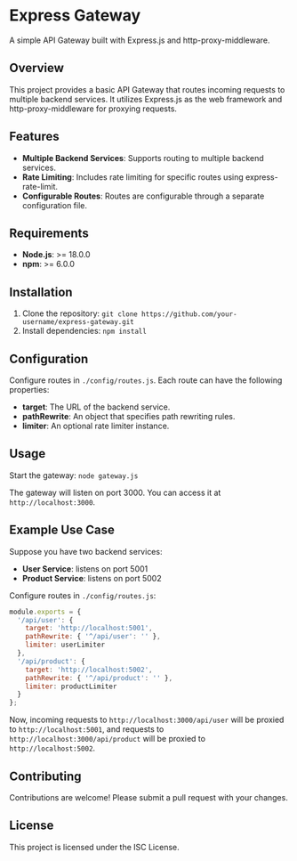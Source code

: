 # Express Gateway
A simple API Gateway built with Express.js and http-proxy-middleware.

## Overview
This project provides a basic API Gateway that routes incoming requests to multiple backend services. It utilizes Express.js as the web framework and http-proxy-middleware for proxying requests.

## Features
* **Multiple Backend Services**: Supports routing to multiple backend services.
* **Rate Limiting**: Includes rate limiting for specific routes using express-rate-limit.
* **Configurable Routes**: Routes are configurable through a separate configuration file.

## Requirements
* **Node.js**: >= 18.0.0
* **npm**: >= 6.0.0

## Installation
1. Clone the repository: `git clone https://github.com/your-username/express-gateway.git`
2. Install dependencies: `npm install`

## Configuration
Configure routes in `./config/routes.js`. Each route can have the following properties:
* **target**: The URL of the backend service.
* **pathRewrite**: An object that specifies path rewriting rules.
* **limiter**: An optional rate limiter instance.

## Usage
Start the gateway: `node gateway.js`

The gateway will listen on port 3000. You can access it at `http://localhost:3000`.

## Example Use Case
Suppose you have two backend services:
* **User Service**: listens on port 5001
* **Product Service**: listens on port 5002

Configure routes in `./config/routes.js`:
```javascript
module.exports = {
  '/api/user': {
    target: 'http://localhost:5001',
    pathRewrite: { '^/api/user': '' },
    limiter: userLimiter
  },
  '/api/product': {
    target: 'http://localhost:5002',
    pathRewrite: { '^/api/product': '' },
    limiter: productLimiter
  }
};
```
Now, incoming requests to `http://localhost:3000/api/user` will be proxied to `http://localhost:5001`, and requests to `http://localhost:3000/api/product` will be proxied to `http://localhost:5002`.

## Contributing
Contributions are welcome! Please submit a pull request with your changes.

## License
This project is licensed under the ISC License.